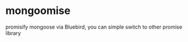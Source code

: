 mongoomise
==========

promisify mongoose via Bluebird, you can simple switch to other promise library
